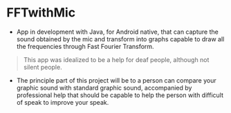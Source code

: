 # FFTwithMic
- App in development with Java, for Android native, that can capture the sound obtained by the mic and transform into graphs capable to draw all the frequencies through Fast Fourier Transform.

> This app was idealized to be a help for deaf people, although not silent people.

- The principle part of this project will be to a person can compare your graphic sound with standard graphic sound, accompanied by professional help that should be capable to help the person with difficult of speak to improve your speak.
